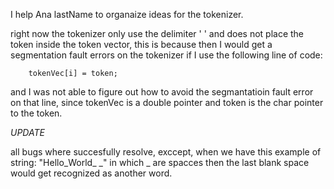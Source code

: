 I help Ana lastName to organaize ideas for the tokenizer.

right now the tokenizer only use the delimiter ' '
and does not place the token inside the token vector, this is because then I would get a segmentation fault errors on the tokenizer if I use the following line of code: 

        tokenVec[i] = token;
        
and I was not able to figure out how to avoid the segmantatioin fault error on that line, since tokenVec is a double pointer and token is the char pointer to the token.

*UPDATE*

all bugs where succesfully resolve, exccept, when we have this example of string: "Hello_World_ _" in which _ are spacces then the last blank space would get recognized as another word.
